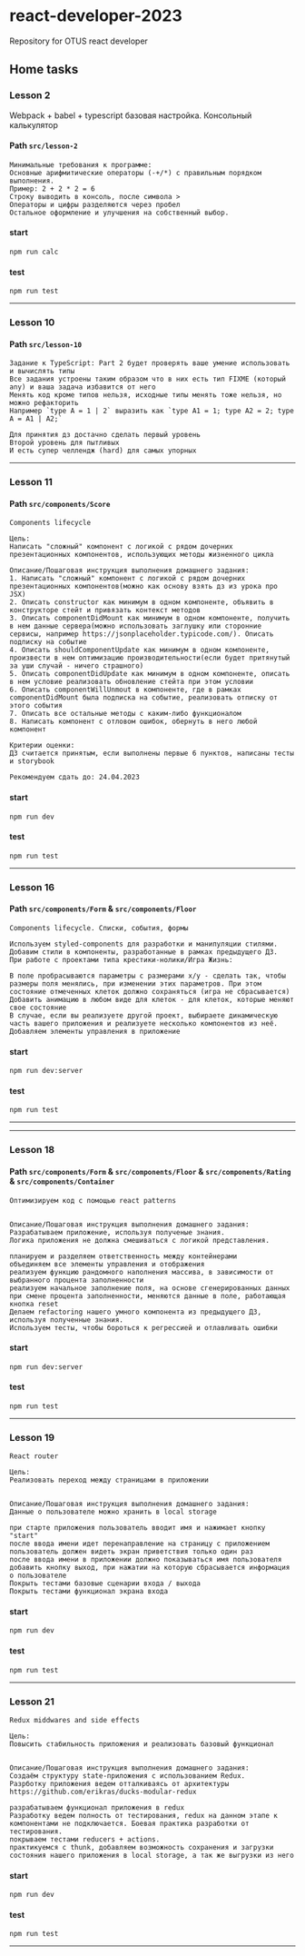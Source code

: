 # react-developer-2023
Repository for OTUS react developer

## Home tasks

### Lesson 2
Webpack + babel + typescript базовая настройка. Консольный калькулятор

#### Path `src/lesson-2`

```text
Минимальные требования к программе:
Основные арифмитические операторы (-+/*) с правильным порядком выполнения.
Пример: 2 + 2 * 2 = 6
Строку выводить в консоль, после символа >
Операторы и цифры разделяются через пробел
Остальное оформление и улучшения на собственный выбор.
```

#### start
`npm run calc`

#### test
`npm run test`

------

### Lesson 10
#### Path `src/lesson-10`

```text
Задание к TypeScript: Part 2 будет проверять ваше умение использовать и вычислять типы
Все задания устроены таким образом что в них есть тип FIXME (который any) и ваша задача избавится от него
Менять код кроме типов нельзя, исходные типы менять тоже нельзя, но можно рефакторить
Например `type A = 1 | 2` выразить как `type A1 = 1; type A2 = 2; type A = A1 | A2;`

Для принятия дз достачно сделать первый уровень
Второй уровень для пытливых
И есть супер челлендж (hard) для самых упорных
```

------

### Lesson 11
#### Path `src/components/Score`

```text
Components lifecycle

Цель:
Написать "сложный" компонент с логикой с рядом дочерних презентационных компонентов, использующих методы жизненного цикла

Описание/Пошаговая инструкция выполнения домашнего задания:
1. Написать "сложный" компонент с логикой с рядом дочерних презентационных компонентов(можно как основу взять дз из урока про JSX)
2. Описать constructor как минимум в одном компоненте, объявить в конструкторе стейт и привязать контекст методов
3. Описать componentDidMount как минимум в одном компоненте, получить в нем данные сервера(можно использовать заглушку или сторонние сервисы, например https://jsonplaceholder.typicode.com/). Описать подписку на событие
4. Описать shouldComponentUpdate как минимум в одном компоненте, произвести в нем оптимизацию производительности(если будет притянутый за уши случай - ничего страшного)
5. Описать componentDidUpdate как минимум в одном компоненте, описать в нем условие реализовать обновление стейта при этом условии
6. Описать componentWillUnmout в компоненте, где в рамках componentDidMount была подписка на событие, реализовать отписку от этого события
7. Описать все остальные методы с каким-либо функционалом
8. Написать компонент с отловом ошибок, обернуть в него любой компонент

Критерии оценки:
ДЗ считается принятым, если выполнены первые 6 пунктов, написаны тесты и storybook

Рекомендуем сдать до: 24.04.2023
```

#### start
`npm run dev`

#### test
`npm run test`

------

### Lesson 16
#### Path `src/components/Form` & `src/components/Floor`

```text
Components lifecycle. Списки, события, формы

Используем styled-components для разработки и манипуляции стилями.
Добавим стили в компоненты, разработанные в рамках предыдущего ДЗ.
При работе с проектами типа крестики-нолики/Игра Жизнь:

В поле пробрасываются параметры с размерами x/y - сделать так, чтобы размеры поля менялись, при изменении этих параметров. При этом состояние отмеченных клеток должно сохраняться (игра не сбрасывается)
Добавить анимацию в любом виде для клеток - для клеток, которые меняют свое состояние
В случае, если вы реализуете другой проект, выбираете динамическую часть вашего приложения и реализуете несколько компонентов из неё.
Добавляем элементы управления в приложение
```

#### start
`npm run dev:server`

#### test
`npm run test`

------

------

### Lesson 18
#### Path `src/components/Form` & `src/components/Floor` & `src/components/Rating` & `src/components/Container`

```text
Оптимизируем код с помощью react patterns


Описание/Пошаговая инструкция выполнения домашнего задания:
Разрабатываем приложение, используя полученые знания.
Логика приложения не должна смешиваться с логикой представления.

планируем и разделяем ответственность между контейнерами
объединяем все элементы управления и отображения
реализуем функцию рандомного наполнения массива, в зависимости от выбранного процента заполненности
реализуем начальное заполнение поля, на основе сгенерированных данных
при смене процента заполненности, меняются данные в поле, работающая кнопка reset
Делаем refactoring нашего умного компонента из предыдущего ДЗ, используя полученные знания.
Используем тесты, чтобы бороться к регрессией и отлавливать ошибки
```

#### start
`npm run dev:server`

#### test
`npm run test`

------

### Lesson 19

```text
React router

Цель:
Реализовать переход между страницами в приложении


Описание/Пошаговая инструкция выполнения домашнего задания:
Данные о пользователе можно хранить в local storage

при старте приложения пользователь вводит имя и нажимает кнопку "start"
после ввода имени идет перенаправление на страницу с приложением
пользователь должен видеть экран приветствия только один раз
после ввода имени в приложении должно показываться имя пользователя
добавить кнопку выход, при нажатии на которую сбрасывается информация о пользователе
Покрыть тестами базовые сценарии входа / выхода
Покрыть тестами функционал экрана входа
```

#### start
`npm run dev`

#### test
`npm run test`

------

### Lesson 21

```text
Redux middwares and side effects

Цель:
Повысить стабильность приложения и реализовать базовый функционал


Описание/Пошаговая инструкция выполнения домашнего задания:
Создаём структуру state-приложения с использованием Redux.
Разрботку приложения ведем отталкиваясь от архитектуры https://github.com/erikras/ducks-modular-redux

разрабатываем функционал приложения в redux
Разработку ведем полность от тестирования, redux на данном этапе к компонентами не подключается. Боевая практика разработки от тестирования.
покрываем тестами reducers + actions.
практикуемся с thunk, добавляем возможность сохранения и загрузки состояния нашего приложения в local storage, а так же выгрузки из него
```

#### start
`npm run dev`

#### test
`npm run test`

------
